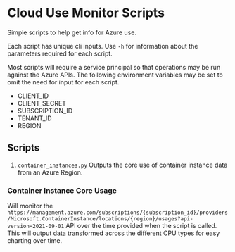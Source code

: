 # Cloud Use Monitor Scripts

Simple scripts to help get info for Azure use.

Each script has unique cli inputs.  Use `-h` for information about the parameters required for each script.

Most scripts will require a service principal so that operations may be run against the Azure APIs.  The following environment variables may be set to omit the need for input for each script.

* CLIENT_ID
* CLIENT_SECRET
* SUBSCRIPTION_ID
* TENANT_ID
* REGION

## Scripts

1. `container_instances.py` Outputs the core use of container instance data from an Azure Region.

### Container Instance Core Usage

Will monitor the `https://management.azure.com/subscriptions/{subscription_id}/providers/Microsoft.ContainerInstance/locations/{region}/usages?api-version=2021-09-01` API over the time provided when the script is called.  This will output data transformed across the different CPU types for easy charting over time.
